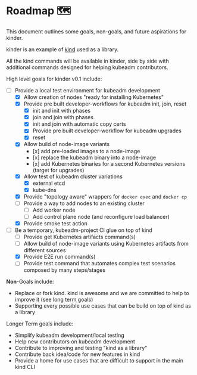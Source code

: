 # Roadmap 🗺️

This document outlines some goals, non-goals, and future aspirations for kinder.

kinder is an example of [kind](https://github.com/kubernetes-sigs/kind) used as a library.

All the kind commands will be available in kinder, side by side with additional commands designed
for helping kubeadm contributors.

High level goals for kinder v0.1 include:

- [ ] Provide a local test environment for kubeadm development
   - [x] Allow creation of nodes "ready for installing Kubernetes"
   - [x] Provide pre built developer-workflows for kubeadm init, join, reset
      - [x] init and init with phases
      - [x] join and join with phases
      - [x] init and join with automatic copy certs
      - [x] Provide pre built developer-workflow for kubeadm upgrades
      - [x] reset
   - [x] Allow build of node-image variants
      - [x] add pre-loaded images to a node-image
      - [x] replace the kubeadm binary into a node-image
      - [x] add Kubernetes binaries for a second Kubernetes versions (target for upgrades)
   - [x] Allow test of kubeadm cluster variations
      - [x] external etcd
      - [x] kube-dns
   - [x] Provide "topology aware" wrappers for `docker exec` and `docker cp`
   - [ ] Provide a way to add nodes to an existing cluster
      - [ ] Add worker node
      - [ ] Add control plane node (and reconfigure load balancer)
   - [x] Provide smoke test action

- [ ] Be a temporary, kubeadm-project CI glue on top of kind
   - [ ] Provide get Kubernetes artifacts command(s)
   - [ ] Allow build of node-image variants using Kubernetes artifacts from different sources
   - [x] Provide E2E run command(s)
   - [ ] Provide test command that automates complex test scenarios composed by many steps/stages

**Non**-Goals include:

- Replace or fork kind. kind is awesome and we are committed to help to improve it (see long term goals)
- Supporting every possible use cases that can be build on top of kind as a library

Longer Term goals include:

- Simplify kubeadm development/local testing
- Help new contributors on kubeadm development
- Contribute to improving and testing "kind as a library"
- Contribute back idea/code for new features in kind
- Provide a home for use cases that are difficult to support in the main kind CLI
